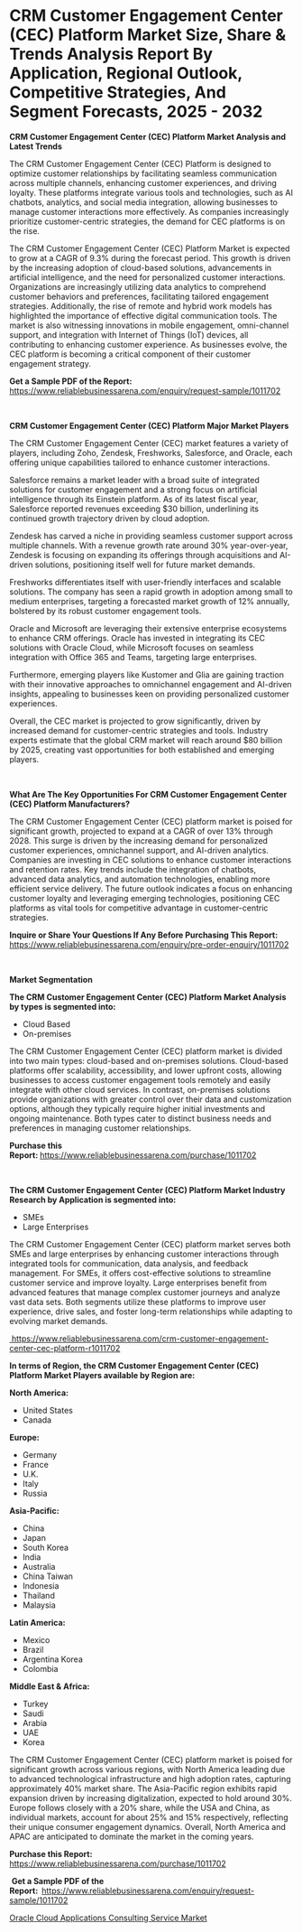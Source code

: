 <p><h1>CRM Customer Engagement Center (CEC) Platform Market Size, Share & Trends Analysis Report By Application, Regional Outlook, Competitive Strategies, And Segment Forecasts, 2025 - 2032</h1></p><p><strong>CRM Customer Engagement Center (CEC) Platform Market Analysis and Latest Trends</strong></p>
<p><p>The CRM Customer Engagement Center (CEC) Platform is designed to optimize customer relationships by facilitating seamless communication across multiple channels, enhancing customer experiences, and driving loyalty. These platforms integrate various tools and technologies, such as AI chatbots, analytics, and social media integration, allowing businesses to manage customer interactions more effectively. As companies increasingly prioritize customer-centric strategies, the demand for CEC platforms is on the rise.</p><p>The CRM Customer Engagement Center (CEC) Platform Market is expected to grow at a CAGR of 9.3% during the forecast period. This growth is driven by the increasing adoption of cloud-based solutions, advancements in artificial intelligence, and the need for personalized customer interactions. Organizations are increasingly utilizing data analytics to comprehend customer behaviors and preferences, facilitating tailored engagement strategies. Additionally, the rise of remote and hybrid work models has highlighted the importance of effective digital communication tools. The market is also witnessing innovations in mobile engagement, omni-channel support, and integration with Internet of Things (IoT) devices, all contributing to enhancing customer experience. As businesses evolve, the CEC platform is becoming a critical component of their customer engagement strategy.</p></p>
<p><strong>Get a Sample PDF of the Report:&nbsp;</strong> <a href="https://www.reliablebusinessarena.com/enquiry/request-sample/1011702?utm_campaign=2982&utm_medium=2&utm_source=Github&utm_content=ia&utm_term=11032025&utm_id=crm-customer-engagement-center-cec-platform">https://www.reliablebusinessarena.com/enquiry/request-sample/1011702</a></p>
<p>&nbsp;</p>
<p><strong>CRM Customer Engagement Center (CEC) Platform Major Market Players</strong></p>
<p><p>The CRM Customer Engagement Center (CEC) market features a variety of players, including Zoho, Zendesk, Freshworks, Salesforce, and Oracle, each offering unique capabilities tailored to enhance customer interactions. </p><p>Salesforce remains a market leader with a broad suite of integrated solutions for customer engagement and a strong focus on artificial intelligence through its Einstein platform. As of its latest fiscal year, Salesforce reported revenues exceeding $30 billion, underlining its continued growth trajectory driven by cloud adoption.</p><p>Zendesk has carved a niche in providing seamless customer support across multiple channels. With a revenue growth rate around 30% year-over-year, Zendesk is focusing on expanding its offerings through acquisitions and AI-driven solutions, positioning itself well for future market demands.</p><p>Freshworks differentiates itself with user-friendly interfaces and scalable solutions. The company has seen a rapid growth in adoption among small to medium enterprises, targeting a forecasted market growth of 12% annually, bolstered by its robust customer engagement tools.</p><p>Oracle and Microsoft are leveraging their extensive enterprise ecosystems to enhance CRM offerings. Oracle has invested in integrating its CEC solutions with Oracle Cloud, while Microsoft focuses on seamless integration with Office 365 and Teams, targeting large enterprises.</p><p>Furthermore, emerging players like Kustomer and Glia are gaining traction with their innovative approaches to omnichannel engagement and AI-driven insights, appealing to businesses keen on providing personalized customer experiences.</p><p>Overall, the CEC market is projected to grow significantly, driven by increased demand for customer-centric strategies and tools. Industry experts estimate that the global CRM market will reach around $80 billion by 2025, creating vast opportunities for both established and emerging players.</p></p>
<p>&nbsp;</p>
<p><strong>What Are The Key Opportunities For CRM Customer Engagement Center (CEC) Platform Manufacturers?</strong></p>
<p><p>The CRM Customer Engagement Center (CEC) platform market is poised for significant growth, projected to expand at a CAGR of over 13% through 2028. This surge is driven by the increasing demand for personalized customer experiences, omnichannel support, and AI-driven analytics. Companies are investing in CEC solutions to enhance customer interactions and retention rates. Key trends include the integration of chatbots, advanced data analytics, and automation technologies, enabling more efficient service delivery. The future outlook indicates a focus on enhancing customer loyalty and leveraging emerging technologies, positioning CEC platforms as vital tools for competitive advantage in customer-centric strategies.</p></p>
<p><strong>Inquire or Share Your Questions If Any Before Purchasing This Report:</strong> <a href="https://www.reliablebusinessarena.com/enquiry/pre-order-enquiry/1011702?utm_campaign=2982&utm_medium=2&utm_source=Github&utm_content=ia&utm_term=11032025&utm_id=crm-customer-engagement-center-cec-platform">https://www.reliablebusinessarena.com/enquiry/pre-order-enquiry/1011702</a></p>
<p>&nbsp;</p>
<p><strong>Market Segmentation</strong></p>
<p><strong>The CRM Customer Engagement Center (CEC) Platform Market Analysis by types is segmented into:</strong></p>
<p><ul><li>Cloud Based</li><li>On-premises</li></ul></p>
<p><p>The CRM Customer Engagement Center (CEC) platform market is divided into two main types: cloud-based and on-premises solutions. Cloud-based platforms offer scalability, accessibility, and lower upfront costs, allowing businesses to access customer engagement tools remotely and easily integrate with other cloud services. In contrast, on-premises solutions provide organizations with greater control over their data and customization options, although they typically require higher initial investments and ongoing maintenance. Both types cater to distinct business needs and preferences in managing customer relationships.</p></p>
<p><strong>Purchase this Report:&nbsp;</strong><a href="https://www.reliablebusinessarena.com/purchase/1011702?utm_campaign=2982&utm_medium=2&utm_source=Github&utm_content=ia&utm_term=11032025&utm_id=crm-customer-engagement-center-cec-platform">https://www.reliablebusinessarena.com/purchase/1011702</a></p>
<p>&nbsp;</p>
<p><strong>The CRM Customer Engagement Center (CEC) Platform Market Industry Research by Application is segmented into:</strong></p>
<p><ul><li>SMEs</li><li>Large Enterprises</li></ul></p>
<p><p>The CRM Customer Engagement Center (CEC) platform market serves both SMEs and large enterprises by enhancing customer interactions through integrated tools for communication, data analysis, and feedback management. For SMEs, it offers cost-effective solutions to streamline customer service and improve loyalty. Large enterprises benefit from advanced features that manage complex customer journeys and analyze vast data sets. Both segments utilize these platforms to improve user experience, drive sales, and foster long-term relationships while adapting to evolving market demands.</p></p>
<p><a href="https://www.reliablebusinessarena.com/crm-customer-engagement-center-cec-platform-r1011702?utm_campaign=2982&utm_medium=2&utm_source=Github&utm_content=ia&utm_term=11032025&utm_id=crm-customer-engagement-center-cec-platform">&nbsp;https://www.reliablebusinessarena.com/crm-customer-engagement-center-cec-platform-r1011702</a></p>
<p><strong>In terms of Region, the CRM Customer Engagement Center (CEC) Platform Market Players available by Region are:</strong></p>
<p>
    <p> <strong> North America: </strong>
        <ul>
            <li>United States</li>
            <li>Canada</li>
        </ul>
        </p> 
    <p> <strong> Europe: </strong>
        <ul>
            <li>Germany</li>
            <li>France</li>
            <li>U.K.</li>
            <li>Italy</li>
            <li>Russia</li>
        </ul>
        </p> 
    <p> <strong> Asia-Pacific: </strong>
        <ul>
            <li>China</li>
            <li>Japan</li>
            <li>South Korea</li>
            <li>India</li>
            <li>Australia</li>
            <li>China Taiwan</li>
            <li>Indonesia</li>
            <li>Thailand</li>
            <li>Malaysia</li>
        </ul>
        </p> 
    <p> <strong> Latin America: </strong>
        <ul>
            <li>Mexico</li>
            <li>Brazil</li>
            <li>Argentina Korea</li>
            <li>Colombia</li>
        </ul>
        </p> 
    <p> <strong> Middle East & Africa: </strong>
        <ul>
            <li>Turkey</li>
            <li>Saudi</li>
            <li>Arabia</li>
            <li>UAE</li>
            <li>Korea</li>
        </ul>
    </p>
    </p>
<p><p>The CRM Customer Engagement Center (CEC) platform market is poised for significant growth across various regions, with North America leading due to advanced technological infrastructure and high adoption rates, capturing approximately 40% market share. The Asia-Pacific region exhibits rapid expansion driven by increasing digitalization, expected to hold around 30%. Europe follows closely with a 20% share, while the USA and China, as individual markets, account for about 25% and 15% respectively, reflecting their unique consumer engagement dynamics. Overall, North America and APAC are anticipated to dominate the market in the coming years.</p></p>
<p><strong>Purchase this Report: </strong><a href="https://www.reliablebusinessarena.com/purchase/1011702?utm_campaign=2982&utm_medium=2&utm_source=Github&utm_content=ia&utm_term=11032025&utm_id=crm-customer-engagement-center-cec-platform">https://www.reliablebusinessarena.com/purchase/1011702</a></p>
<p>&nbsp;<strong>Get a Sample PDF of the Report:&nbsp;&nbsp;</strong><a href="https://www.reliablebusinessarena.com/enquiry/request-sample/1011702?utm_campaign=2982&utm_medium=2&utm_source=Github&utm_content=ia&utm_term=11032025&utm_id=crm-customer-engagement-center-cec-platform">https://www.reliablebusinessarena.com/enquiry/request-sample/1011702</a></p>
<p><strong></strong></p>
<p><p><a href="https://github.com/barlevsebako/Market-Research-Report-List-1/blob/main/oracle-cloud-applications-consulting-service-market.md?utm_campaign=2982&utm_medium=2&utm_source=Github&utm_content=ia&utm_term=11032025&utm_id=crm-customer-engagement-center-cec-platform">Oracle Cloud Applications Consulting Service Market</a></p></p>
